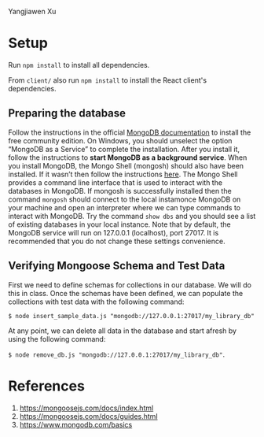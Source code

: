 Yangjiawen Xu
# Setup

Run `npm install` to install all dependencies.

From `client/` also run `npm install` to install the React client's dependencies.

## Preparing the database

Follow the instructions in the official [MongoDB documentation](https://www.mongodb.com/docs/manual/administration/install-community/) to install the free community edition. On Windows, you should unselect the option “MongoDB as a Service” to complete the installation. After you install it, follow the instructions to **start MongoDB as a background service**. When you install MongoDB, the Mongo Shell (mongosh) should also have been installed. If it wasn’t then follow the instructions [here](https://www.mongodb.com/docs/mongodb-shell/install/#std-label-mdb-shell-install). The Mongo Shell provides a command line interface that is used to interact with the databases in MongoDB. If mongosh is successfully installed then the command `mongosh` should connect to the local instamonce MongoDB on your machine and open an interpreter where we can type commands to interact with MongoDB. Try the command `show dbs` and you should see a list of existing databases in your local instance. Note that by default, the MongoDB service will run on 127.0.0.1 (localhost), port 27017. It is recommended that you do not change these settings convenience.

## Verifying Mongoose Schema and Test Data

First we need to define schemas for collections in our database. We will do this in class. Once the schemas have been defined, we can populate the collections with test data with the following command:

`$ node insert_sample_data.js "mongodb://127.0.0.1:27017/my_library_db"`

At any point, we can delete all data in the database and start afresh by using the following command:

`$ node remove_db.js "mongodb://127.0.0.1:27017/my_library_db"`.

# References

1. https://mongoosejs.com/docs/index.html
2. https://mongoosejs.com/docs/guides.html
3. https://www.mongodb.com/basics
